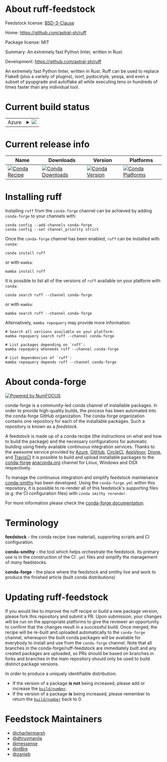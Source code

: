 About ruff-feedstock
====================

Feedstock license: [BSD-3-Clause](https://github.com/conda-forge/ruff-feedstock/blob/main/LICENSE.txt)

Home: https://github.com/astral-sh/ruff

Package license: MIT

Summary: An extremely fast Python linter, written in Rust.

Development: https://github.com/astral-sh/ruff

An extremely fast Python linter, written in Rust. Ruff can be used to
replace Flake8 (plus a variety of plugins), isort, pydocstyle, yesqa, and
even a subset of pyupgrade and autoflake all while executing tens or
hundreds of times faster than any individual tool.

Current build status
====================


<table>
    
  <tr>
    <td>Azure</td>
    <td>
      <details>
        <summary>
          <a href="https://dev.azure.com/conda-forge/feedstock-builds/_build/latest?definitionId=18173&branchName=main">
            <img src="https://dev.azure.com/conda-forge/feedstock-builds/_apis/build/status/ruff-feedstock?branchName=main">
          </a>
        </summary>
        <table>
          <thead><tr><th>Variant</th><th>Status</th></tr></thead>
          <tbody><tr>
              <td>linux_64_is_python_minfalsepython3.10.____cpython</td>
              <td>
                <a href="https://dev.azure.com/conda-forge/feedstock-builds/_build/latest?definitionId=18173&branchName=main">
                  <img src="https://dev.azure.com/conda-forge/feedstock-builds/_apis/build/status/ruff-feedstock?branchName=main&jobName=linux&configuration=linux%20linux_64_is_python_minfalsepython3.10.____cpython" alt="variant">
                </a>
              </td>
            </tr><tr>
              <td>linux_64_is_python_minfalsepython3.11.____cpython</td>
              <td>
                <a href="https://dev.azure.com/conda-forge/feedstock-builds/_build/latest?definitionId=18173&branchName=main">
                  <img src="https://dev.azure.com/conda-forge/feedstock-builds/_apis/build/status/ruff-feedstock?branchName=main&jobName=linux&configuration=linux%20linux_64_is_python_minfalsepython3.11.____cpython" alt="variant">
                </a>
              </td>
            </tr><tr>
              <td>linux_64_is_python_minfalsepython3.12.____cpython</td>
              <td>
                <a href="https://dev.azure.com/conda-forge/feedstock-builds/_build/latest?definitionId=18173&branchName=main">
                  <img src="https://dev.azure.com/conda-forge/feedstock-builds/_apis/build/status/ruff-feedstock?branchName=main&jobName=linux&configuration=linux%20linux_64_is_python_minfalsepython3.12.____cpython" alt="variant">
                </a>
              </td>
            </tr><tr>
              <td>linux_64_is_python_minfalsepython3.13.____cp313</td>
              <td>
                <a href="https://dev.azure.com/conda-forge/feedstock-builds/_build/latest?definitionId=18173&branchName=main">
                  <img src="https://dev.azure.com/conda-forge/feedstock-builds/_apis/build/status/ruff-feedstock?branchName=main&jobName=linux&configuration=linux%20linux_64_is_python_minfalsepython3.13.____cp313" alt="variant">
                </a>
              </td>
            </tr><tr>
              <td>linux_64_is_python_mintruepython3.9.____cpython</td>
              <td>
                <a href="https://dev.azure.com/conda-forge/feedstock-builds/_build/latest?definitionId=18173&branchName=main">
                  <img src="https://dev.azure.com/conda-forge/feedstock-builds/_apis/build/status/ruff-feedstock?branchName=main&jobName=linux&configuration=linux%20linux_64_is_python_mintruepython3.9.____cpython" alt="variant">
                </a>
              </td>
            </tr><tr>
              <td>linux_aarch64_is_python_minfalsepython3.10.____cpython</td>
              <td>
                <a href="https://dev.azure.com/conda-forge/feedstock-builds/_build/latest?definitionId=18173&branchName=main">
                  <img src="https://dev.azure.com/conda-forge/feedstock-builds/_apis/build/status/ruff-feedstock?branchName=main&jobName=linux&configuration=linux%20linux_aarch64_is_python_minfalsepython3.10.____cpython" alt="variant">
                </a>
              </td>
            </tr><tr>
              <td>linux_aarch64_is_python_minfalsepython3.11.____cpython</td>
              <td>
                <a href="https://dev.azure.com/conda-forge/feedstock-builds/_build/latest?definitionId=18173&branchName=main">
                  <img src="https://dev.azure.com/conda-forge/feedstock-builds/_apis/build/status/ruff-feedstock?branchName=main&jobName=linux&configuration=linux%20linux_aarch64_is_python_minfalsepython3.11.____cpython" alt="variant">
                </a>
              </td>
            </tr><tr>
              <td>linux_aarch64_is_python_minfalsepython3.12.____cpython</td>
              <td>
                <a href="https://dev.azure.com/conda-forge/feedstock-builds/_build/latest?definitionId=18173&branchName=main">
                  <img src="https://dev.azure.com/conda-forge/feedstock-builds/_apis/build/status/ruff-feedstock?branchName=main&jobName=linux&configuration=linux%20linux_aarch64_is_python_minfalsepython3.12.____cpython" alt="variant">
                </a>
              </td>
            </tr><tr>
              <td>linux_aarch64_is_python_minfalsepython3.13.____cp313</td>
              <td>
                <a href="https://dev.azure.com/conda-forge/feedstock-builds/_build/latest?definitionId=18173&branchName=main">
                  <img src="https://dev.azure.com/conda-forge/feedstock-builds/_apis/build/status/ruff-feedstock?branchName=main&jobName=linux&configuration=linux%20linux_aarch64_is_python_minfalsepython3.13.____cp313" alt="variant">
                </a>
              </td>
            </tr><tr>
              <td>linux_aarch64_is_python_mintruepython3.9.____cpython</td>
              <td>
                <a href="https://dev.azure.com/conda-forge/feedstock-builds/_build/latest?definitionId=18173&branchName=main">
                  <img src="https://dev.azure.com/conda-forge/feedstock-builds/_apis/build/status/ruff-feedstock?branchName=main&jobName=linux&configuration=linux%20linux_aarch64_is_python_mintruepython3.9.____cpython" alt="variant">
                </a>
              </td>
            </tr><tr>
              <td>linux_ppc64le_is_python_minfalsepython3.10.____cpython</td>
              <td>
                <a href="https://dev.azure.com/conda-forge/feedstock-builds/_build/latest?definitionId=18173&branchName=main">
                  <img src="https://dev.azure.com/conda-forge/feedstock-builds/_apis/build/status/ruff-feedstock?branchName=main&jobName=linux&configuration=linux%20linux_ppc64le_is_python_minfalsepython3.10.____cpython" alt="variant">
                </a>
              </td>
            </tr><tr>
              <td>linux_ppc64le_is_python_minfalsepython3.11.____cpython</td>
              <td>
                <a href="https://dev.azure.com/conda-forge/feedstock-builds/_build/latest?definitionId=18173&branchName=main">
                  <img src="https://dev.azure.com/conda-forge/feedstock-builds/_apis/build/status/ruff-feedstock?branchName=main&jobName=linux&configuration=linux%20linux_ppc64le_is_python_minfalsepython3.11.____cpython" alt="variant">
                </a>
              </td>
            </tr><tr>
              <td>linux_ppc64le_is_python_minfalsepython3.12.____cpython</td>
              <td>
                <a href="https://dev.azure.com/conda-forge/feedstock-builds/_build/latest?definitionId=18173&branchName=main">
                  <img src="https://dev.azure.com/conda-forge/feedstock-builds/_apis/build/status/ruff-feedstock?branchName=main&jobName=linux&configuration=linux%20linux_ppc64le_is_python_minfalsepython3.12.____cpython" alt="variant">
                </a>
              </td>
            </tr><tr>
              <td>linux_ppc64le_is_python_minfalsepython3.13.____cp313</td>
              <td>
                <a href="https://dev.azure.com/conda-forge/feedstock-builds/_build/latest?definitionId=18173&branchName=main">
                  <img src="https://dev.azure.com/conda-forge/feedstock-builds/_apis/build/status/ruff-feedstock?branchName=main&jobName=linux&configuration=linux%20linux_ppc64le_is_python_minfalsepython3.13.____cp313" alt="variant">
                </a>
              </td>
            </tr><tr>
              <td>linux_ppc64le_is_python_mintruepython3.9.____cpython</td>
              <td>
                <a href="https://dev.azure.com/conda-forge/feedstock-builds/_build/latest?definitionId=18173&branchName=main">
                  <img src="https://dev.azure.com/conda-forge/feedstock-builds/_apis/build/status/ruff-feedstock?branchName=main&jobName=linux&configuration=linux%20linux_ppc64le_is_python_mintruepython3.9.____cpython" alt="variant">
                </a>
              </td>
            </tr><tr>
              <td>osx_64_is_python_minfalsepython3.10.____cpython</td>
              <td>
                <a href="https://dev.azure.com/conda-forge/feedstock-builds/_build/latest?definitionId=18173&branchName=main">
                  <img src="https://dev.azure.com/conda-forge/feedstock-builds/_apis/build/status/ruff-feedstock?branchName=main&jobName=osx&configuration=osx%20osx_64_is_python_minfalsepython3.10.____cpython" alt="variant">
                </a>
              </td>
            </tr><tr>
              <td>osx_64_is_python_minfalsepython3.11.____cpython</td>
              <td>
                <a href="https://dev.azure.com/conda-forge/feedstock-builds/_build/latest?definitionId=18173&branchName=main">
                  <img src="https://dev.azure.com/conda-forge/feedstock-builds/_apis/build/status/ruff-feedstock?branchName=main&jobName=osx&configuration=osx%20osx_64_is_python_minfalsepython3.11.____cpython" alt="variant">
                </a>
              </td>
            </tr><tr>
              <td>osx_64_is_python_minfalsepython3.12.____cpython</td>
              <td>
                <a href="https://dev.azure.com/conda-forge/feedstock-builds/_build/latest?definitionId=18173&branchName=main">
                  <img src="https://dev.azure.com/conda-forge/feedstock-builds/_apis/build/status/ruff-feedstock?branchName=main&jobName=osx&configuration=osx%20osx_64_is_python_minfalsepython3.12.____cpython" alt="variant">
                </a>
              </td>
            </tr><tr>
              <td>osx_64_is_python_minfalsepython3.13.____cp313</td>
              <td>
                <a href="https://dev.azure.com/conda-forge/feedstock-builds/_build/latest?definitionId=18173&branchName=main">
                  <img src="https://dev.azure.com/conda-forge/feedstock-builds/_apis/build/status/ruff-feedstock?branchName=main&jobName=osx&configuration=osx%20osx_64_is_python_minfalsepython3.13.____cp313" alt="variant">
                </a>
              </td>
            </tr><tr>
              <td>osx_64_is_python_mintruepython3.9.____cpython</td>
              <td>
                <a href="https://dev.azure.com/conda-forge/feedstock-builds/_build/latest?definitionId=18173&branchName=main">
                  <img src="https://dev.azure.com/conda-forge/feedstock-builds/_apis/build/status/ruff-feedstock?branchName=main&jobName=osx&configuration=osx%20osx_64_is_python_mintruepython3.9.____cpython" alt="variant">
                </a>
              </td>
            </tr><tr>
              <td>osx_arm64_is_python_minfalsepython3.10.____cpython</td>
              <td>
                <a href="https://dev.azure.com/conda-forge/feedstock-builds/_build/latest?definitionId=18173&branchName=main">
                  <img src="https://dev.azure.com/conda-forge/feedstock-builds/_apis/build/status/ruff-feedstock?branchName=main&jobName=osx&configuration=osx%20osx_arm64_is_python_minfalsepython3.10.____cpython" alt="variant">
                </a>
              </td>
            </tr><tr>
              <td>osx_arm64_is_python_minfalsepython3.11.____cpython</td>
              <td>
                <a href="https://dev.azure.com/conda-forge/feedstock-builds/_build/latest?definitionId=18173&branchName=main">
                  <img src="https://dev.azure.com/conda-forge/feedstock-builds/_apis/build/status/ruff-feedstock?branchName=main&jobName=osx&configuration=osx%20osx_arm64_is_python_minfalsepython3.11.____cpython" alt="variant">
                </a>
              </td>
            </tr><tr>
              <td>osx_arm64_is_python_minfalsepython3.12.____cpython</td>
              <td>
                <a href="https://dev.azure.com/conda-forge/feedstock-builds/_build/latest?definitionId=18173&branchName=main">
                  <img src="https://dev.azure.com/conda-forge/feedstock-builds/_apis/build/status/ruff-feedstock?branchName=main&jobName=osx&configuration=osx%20osx_arm64_is_python_minfalsepython3.12.____cpython" alt="variant">
                </a>
              </td>
            </tr><tr>
              <td>osx_arm64_is_python_minfalsepython3.13.____cp313</td>
              <td>
                <a href="https://dev.azure.com/conda-forge/feedstock-builds/_build/latest?definitionId=18173&branchName=main">
                  <img src="https://dev.azure.com/conda-forge/feedstock-builds/_apis/build/status/ruff-feedstock?branchName=main&jobName=osx&configuration=osx%20osx_arm64_is_python_minfalsepython3.13.____cp313" alt="variant">
                </a>
              </td>
            </tr><tr>
              <td>osx_arm64_is_python_mintruepython3.9.____cpython</td>
              <td>
                <a href="https://dev.azure.com/conda-forge/feedstock-builds/_build/latest?definitionId=18173&branchName=main">
                  <img src="https://dev.azure.com/conda-forge/feedstock-builds/_apis/build/status/ruff-feedstock?branchName=main&jobName=osx&configuration=osx%20osx_arm64_is_python_mintruepython3.9.____cpython" alt="variant">
                </a>
              </td>
            </tr><tr>
              <td>win_64_is_python_minfalsepython3.10.____cpython</td>
              <td>
                <a href="https://dev.azure.com/conda-forge/feedstock-builds/_build/latest?definitionId=18173&branchName=main">
                  <img src="https://dev.azure.com/conda-forge/feedstock-builds/_apis/build/status/ruff-feedstock?branchName=main&jobName=win&configuration=win%20win_64_is_python_minfalsepython3.10.____cpython" alt="variant">
                </a>
              </td>
            </tr><tr>
              <td>win_64_is_python_minfalsepython3.11.____cpython</td>
              <td>
                <a href="https://dev.azure.com/conda-forge/feedstock-builds/_build/latest?definitionId=18173&branchName=main">
                  <img src="https://dev.azure.com/conda-forge/feedstock-builds/_apis/build/status/ruff-feedstock?branchName=main&jobName=win&configuration=win%20win_64_is_python_minfalsepython3.11.____cpython" alt="variant">
                </a>
              </td>
            </tr><tr>
              <td>win_64_is_python_minfalsepython3.12.____cpython</td>
              <td>
                <a href="https://dev.azure.com/conda-forge/feedstock-builds/_build/latest?definitionId=18173&branchName=main">
                  <img src="https://dev.azure.com/conda-forge/feedstock-builds/_apis/build/status/ruff-feedstock?branchName=main&jobName=win&configuration=win%20win_64_is_python_minfalsepython3.12.____cpython" alt="variant">
                </a>
              </td>
            </tr><tr>
              <td>win_64_is_python_minfalsepython3.13.____cp313</td>
              <td>
                <a href="https://dev.azure.com/conda-forge/feedstock-builds/_build/latest?definitionId=18173&branchName=main">
                  <img src="https://dev.azure.com/conda-forge/feedstock-builds/_apis/build/status/ruff-feedstock?branchName=main&jobName=win&configuration=win%20win_64_is_python_minfalsepython3.13.____cp313" alt="variant">
                </a>
              </td>
            </tr><tr>
              <td>win_64_is_python_mintruepython3.9.____cpython</td>
              <td>
                <a href="https://dev.azure.com/conda-forge/feedstock-builds/_build/latest?definitionId=18173&branchName=main">
                  <img src="https://dev.azure.com/conda-forge/feedstock-builds/_apis/build/status/ruff-feedstock?branchName=main&jobName=win&configuration=win%20win_64_is_python_mintruepython3.9.____cpython" alt="variant">
                </a>
              </td>
            </tr>
          </tbody>
        </table>
      </details>
    </td>
  </tr>
</table>

Current release info
====================

| Name | Downloads | Version | Platforms |
| --- | --- | --- | --- |
| [![Conda Recipe](https://img.shields.io/badge/recipe-ruff-green.svg)](https://anaconda.org/conda-forge/ruff) | [![Conda Downloads](https://img.shields.io/conda/dn/conda-forge/ruff.svg)](https://anaconda.org/conda-forge/ruff) | [![Conda Version](https://img.shields.io/conda/vn/conda-forge/ruff.svg)](https://anaconda.org/conda-forge/ruff) | [![Conda Platforms](https://img.shields.io/conda/pn/conda-forge/ruff.svg)](https://anaconda.org/conda-forge/ruff) |

Installing ruff
===============

Installing `ruff` from the `conda-forge` channel can be achieved by adding `conda-forge` to your channels with:

```
conda config --add channels conda-forge
conda config --set channel_priority strict
```

Once the `conda-forge` channel has been enabled, `ruff` can be installed with `conda`:

```
conda install ruff
```

or with `mamba`:

```
mamba install ruff
```

It is possible to list all of the versions of `ruff` available on your platform with `conda`:

```
conda search ruff --channel conda-forge
```

or with `mamba`:

```
mamba search ruff --channel conda-forge
```

Alternatively, `mamba repoquery` may provide more information:

```
# Search all versions available on your platform:
mamba repoquery search ruff --channel conda-forge

# List packages depending on `ruff`:
mamba repoquery whoneeds ruff --channel conda-forge

# List dependencies of `ruff`:
mamba repoquery depends ruff --channel conda-forge
```


About conda-forge
=================

[![Powered by
NumFOCUS](https://img.shields.io/badge/powered%20by-NumFOCUS-orange.svg?style=flat&colorA=E1523D&colorB=007D8A)](https://numfocus.org)

conda-forge is a community-led conda channel of installable packages.
In order to provide high-quality builds, the process has been automated into the
conda-forge GitHub organization. The conda-forge organization contains one repository
for each of the installable packages. Such a repository is known as a *feedstock*.

A feedstock is made up of a conda recipe (the instructions on what and how to build
the package) and the necessary configurations for automatic building using freely
available continuous integration services. Thanks to the awesome service provided by
[Azure](https://azure.microsoft.com/en-us/services/devops/), [GitHub](https://github.com/),
[CircleCI](https://circleci.com/), [AppVeyor](https://www.appveyor.com/),
[Drone](https://cloud.drone.io/welcome), and [TravisCI](https://travis-ci.com/)
it is possible to build and upload installable packages to the
[conda-forge](https://anaconda.org/conda-forge) [anaconda.org](https://anaconda.org/)
channel for Linux, Windows and OSX respectively.

To manage the continuous integration and simplify feedstock maintenance
[conda-smithy](https://github.com/conda-forge/conda-smithy) has been developed.
Using the ``conda-forge.yml`` within this repository, it is possible to re-render all of
this feedstock's supporting files (e.g. the CI configuration files) with ``conda smithy rerender``.

For more information please check the [conda-forge documentation](https://conda-forge.org/docs/).

Terminology
===========

**feedstock** - the conda recipe (raw material), supporting scripts and CI configuration.

**conda-smithy** - the tool which helps orchestrate the feedstock.
                   Its primary use is in the construction of the CI ``.yml`` files
                   and simplify the management of *many* feedstocks.

**conda-forge** - the place where the feedstock and smithy live and work to
                  produce the finished article (built conda distributions)


Updating ruff-feedstock
=======================

If you would like to improve the ruff recipe or build a new
package version, please fork this repository and submit a PR. Upon submission,
your changes will be run on the appropriate platforms to give the reviewer an
opportunity to confirm that the changes result in a successful build. Once
merged, the recipe will be re-built and uploaded automatically to the
`conda-forge` channel, whereupon the built conda packages will be available for
everybody to install and use from the `conda-forge` channel.
Note that all branches in the conda-forge/ruff-feedstock are
immediately built and any created packages are uploaded, so PRs should be based
on branches in forks and branches in the main repository should only be used to
build distinct package versions.

In order to produce a uniquely identifiable distribution:
 * If the version of a package **is not** being increased, please add or increase
   the [``build/number``](https://docs.conda.io/projects/conda-build/en/latest/resources/define-metadata.html#build-number-and-string).
 * If the version of a package **is** being increased, please remember to return
   the [``build/number``](https://docs.conda.io/projects/conda-build/en/latest/resources/define-metadata.html#build-number-and-string)
   back to 0.

Feedstock Maintainers
=====================

* [@charliermarsh](https://github.com/charliermarsh/)
* [@dhruvmanila](https://github.com/dhruvmanila/)
* [@messense](https://github.com/messense/)
* [@ntBre](https://github.com/ntBre/)
* [@zanieb](https://github.com/zanieb/)

